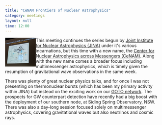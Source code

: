 ```yaml
---
title: "CeNAM Frontiers of Nuclear Astrophysics"
category: meetings
layout: null
time: 12:00
---
```

<p>
<img src="images/20230525_163317.jpg" width="100" align="left">
This meeting continues the series begun by 
<a href="https://www.jinaweb.org">Joint Institute for Nuclear
Astrophysics (JINA)</a> under it's various incarnations, but this time
with a new name, the 
<a href="https://indico.frib.msu.edu/event/58">Center for Nuclear
Astrophysics across Messengers (CeNAM)</a>. Along with the new name comes
a broader focus including multimessenger astrophysics, which is timely
given the resumption of gravitational wave observations in the same week.
</p>
<p>
There was plenty of great nuclear physics talks, and for once I was not
presenting on thermonuclear bursts (which has been my primary activity
within JINA) but instead on the exciting work on our 
<a href="http://goto-observatory.org">GOTO network</a>. The prospects
for GW counterpart detection have recently had a big boost with the
deployment of our southern node, at Siding Spring Observatory, NSW.
There was also a day-long session focused solely on multimessenger
astrophysics, covering gravitational waves but also neutrinos and cosmic
rays. 
</p>

